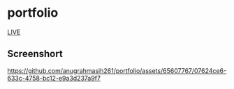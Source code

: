 # portfolio

[LIVE](https://anugrahmasih261.github.io/portfolio/)




## Screenshort




https://github.com/anugrahmasih261/portfolio/assets/65607767/07624ce6-633c-4758-bc12-e9a3d237a9f7





